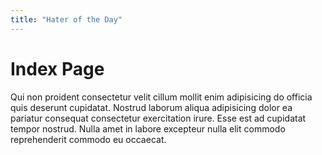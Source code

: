 ```yaml
---
title: "Hater of the Day"
---
```


# Index Page

Qui non proident consectetur velit cillum mollit enim adipisicing do officia quis deserunt cupidatat. Nostrud laborum aliqua adipisicing dolor ea pariatur consequat consectetur exercitation irure. Esse est ad cupidatat tempor nostrud. Nulla amet in labore excepteur nulla elit commodo reprehenderit commodo eu occaecat.
